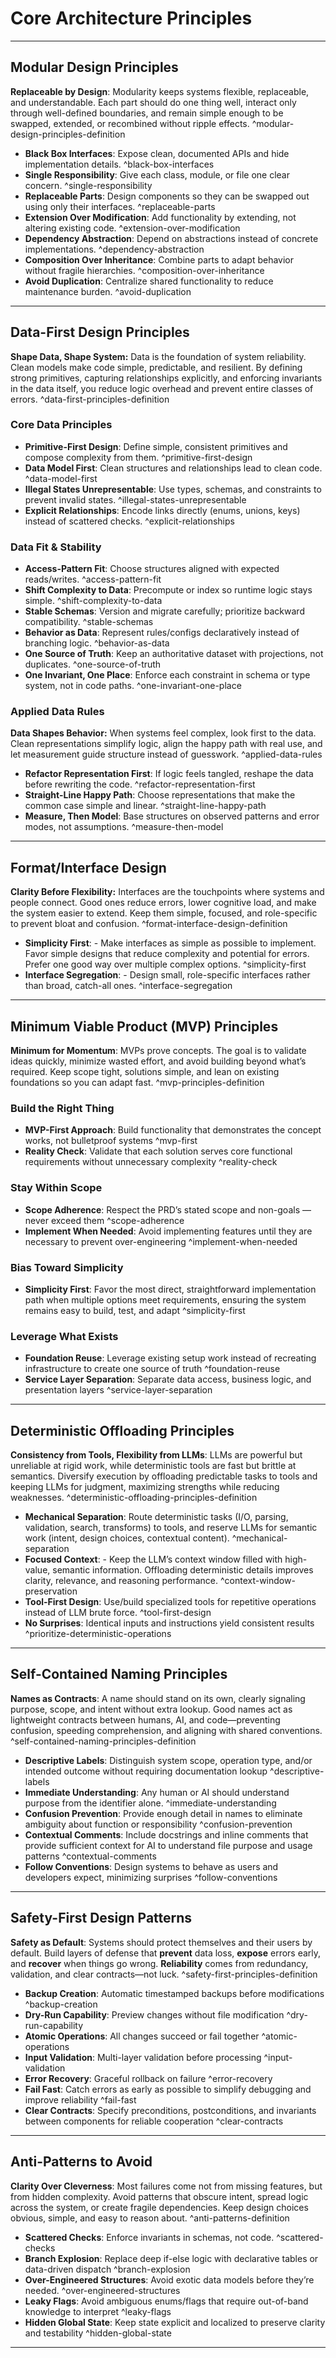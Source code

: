 
# Core Architecture Principles

---
## Modular Design Principles
**Replaceable by Design**: Modularity keeps systems flexible, replaceable, and understandable. Each part should do one thing well, interact only through well-defined boundaries, and remain simple enough to be swapped, extended, or recombined without ripple effects. ^modular-design-principles-definition

- **Black Box Interfaces**: Expose clean, documented APIs and hide implementation details. ^black-box-interfaces
- **Single Responsibility**: Give each class, module, or file one clear concern. ^single-responsibility
- **Replaceable Parts**: Design components so they can be swapped out using only their interfaces. ^replaceable-parts
- **Extension Over Modification**: Add functionality by extending, not altering existing code. ^extension-over-modification
- **Dependency Abstraction**: Depend on abstractions instead of concrete implementations. ^dependency-abstraction
- **Composition Over Inheritance**: Combine parts to adapt behavior without fragile hierarchies. ^composition-over-inheritance
- **Avoid Duplication**: Centralize shared functionality to reduce maintenance burden. ^avoid-duplication

---
## Data-First Design Principles
**Shape Data, Shape System:** Data is the foundation of system reliability. Clean models make code simple, predictable, and resilient. By defining strong primitives, capturing relationships explicitly, and enforcing invariants in the data itself, you reduce logic overhead and prevent entire classes of errors. ^data-first-principles-definition
### Core Data Principles
- **Primitive-First Design**: Define simple, consistent primitives and compose complexity from them. ^primitive-first-design
- **Data Model First**: Clean structures and relationships lead to clean code. ^data-model-first
- **Illegal States Unrepresentable**: Use types, schemas, and constraints to prevent invalid states. ^illegal-states-unrepresentable
- **Explicit Relationships**: Encode links directly (enums, unions, keys) instead of scattered checks. ^explicit-relationships
### Data Fit & Stability
- **Access-Pattern Fit**: Choose structures aligned with expected reads/writes. ^access-pattern-fit
- **Shift Complexity to Data**: Precompute or index so runtime logic stays simple. ^shift-complexity-to-data
- **Stable Schemas**: Version and migrate carefully; prioritize backward compatibility. ^stable-schemas
- **Behavior as Data**: Represent rules/configs declaratively instead of branching logic. ^behavior-as-data
- **One Source of Truth**: Keep an authoritative dataset with projections, not duplicates. ^one-source-of-truth
- **One Invariant, One Place**: Enforce each constraint in schema or type system, not in code paths. ^one-invariant-one-place

### Applied Data Rules
**Data Shapes Behavior:** When systems feel complex, look first to the data. Clean representations simplify logic, align the happy path with real use, and let measurement guide structure instead of guesswork. ^applied-data-rules

- **Refactor Representation First**: If logic feels tangled, reshape the data before rewriting the code. ^refactor-representation-first
- **Straight-Line Happy Path**: Choose representations that make the common case simple and linear. ^straight-line-happy-path
- **Measure, Then Model**: Base structures on observed patterns and error modes, not assumptions. ^measure-then-model

---
## Format/Interface Design
**Clarity Before Flexibility:** Interfaces are the touchpoints where systems and people connect. Good ones reduce errors, lower cognitive load, and make the system easier to extend. Keep them simple, focused, and role-specific to prevent bloat and confusion. ^format-interface-design-definition

- **Simplicity First**: - Make interfaces as simple as possible to implement. Favor simple designs that reduce complexity and potential for errors. Prefer one good way over multiple complex options. ^simplicity-first
- **Interface Segregation**: - Design small, role-specific interfaces rather than broad, catch-all ones. ^interface-segregation

---
## Minimum Viable Product (MVP) Principles
**Minimum for Momentum**: MVPs prove concepts. The goal is to validate ideas quickly, minimize wasted effort, and avoid building beyond what’s required. Keep scope tight, solutions simple, and lean on existing foundations so you can adapt fast. ^mvp-principles-definition
### Build the Right Thing
- **MVP-First Approach**: Build functionality that demonstrates the concept works, not bulletproof systems ^mvp-first
- **Reality Check**: Validate that each solution serves core functional requirements without unnecessary complexity ^reality-check
### Stay Within Scope
- **Scope Adherence**: Respect the PRD’s stated scope and non-goals — never exceed them ^scope-adherence
- **Implement When Needed**: Avoid implementing features until they are necessary to prevent over-engineering ^implement-when-needed
### Bias Toward Simplicity
- **Simplicity First**: Favor the most direct, straightforward implementation path when multiple options meet requirements, ensuring the system remains easy to build, test, and adapt ^simplicity-first
### Leverage What Exists
- **Foundation Reuse**: Leverage existing setup work instead of recreating infrastructure to create one source of truth ^foundation-reuse
- **Service Layer Separation**: Separate data access, business logic, and presentation layers ^service-layer-separation

---
## Deterministic Offloading Principles
**Consistency from Tools, Flexibility from LLMs**: LLMs are powerful but unreliable at rigid work, while deterministic tools are fast but brittle at semantics. Diversify execution by offloading predictable tasks to tools and keeping LLMs for judgment, maximizing strengths while reducing weaknesses. ^deterministic-offloading-principles-definition

- **Mechanical Separation**: Route deterministic tasks (I/O, parsing, validation, search, transforms) to tools, and reserve LLMs for semantic work (intent, design choices, contextual content). ^mechanical-separation
- **Focused Context**: - Keep the LLM’s context window filled with high-value, semantic information. Offloading deterministic details improves clarity, relevance, and reasoning performance. ^context-window-preservation
- **Tool-First Design**: Use/build specialized tools for repetitive operations instead of LLM brute force. ^tool-first-design
- **No Surprises**: Identical inputs and instructions yield consistent results ^prioritize-deterministic-operations

---
## Self-Contained Naming Principles
**Names as Contracts**: A name should stand on its own, clearly signaling purpose, scope, and intent without extra lookup. Good names act as lightweight contracts between humans, AI, and code—preventing confusion, speeding comprehension, and aligning with shared conventions. ^self-contained-naming-principles-definition

- **Descriptive Labels**: Distinguish system scope, operation type, and/or intended outcome without requiring documentation lookup ^descriptive-labels
- **Immediate Understanding**: Any human or AI should understand purpose from the identifier alone. ^immediate-understanding
- **Confusion Prevention**: Provide enough detail in names to eliminate ambiguity about function or responsibility ^confusion-prevention
- **Contextual Comments**: Include docstrings and inline comments that provide sufficient context for AI to understand file purpose and usage patterns ^contextual-comments
- **Follow Conventions**: Design systems to behave as users and developers expect, minimizing surprises ^follow-conventions

---
## Safety-First Design Patterns
**Safety as Default**: Systems should protect themselves and their users by default. Build layers of defense that **prevent** data loss, **expose** errors early, and **recover** when things go wrong. **Reliability** comes from redundancy, validation, and clear contracts—not luck. ^safety-first-principles-definition

- **Backup Creation**: Automatic timestamped backups before modifications ^backup-creation
- **Dry-Run Capability**: Preview changes without file modification ^dry-run-capability
- **Atomic Operations**: All changes succeed or fail together ^atomic-operations
- **Input Validation**: Multi-layer validation before processing ^input-validation
- **Error Recovery**: Graceful rollback on failure ^error-recovery
- **Fail Fast**: Catch errors as early as possible to simplify debugging and improve reliability ^fail-fast
- **Clear Contracts**: Specify preconditions, postconditions, and invariants between components for reliable cooperation ^clear-contracts

---
## Anti-Patterns to Avoid
**Clarity Over Cleverness**: Most failures come not from missing features, but from hidden complexity. Avoid patterns that obscure intent, spread logic across the system, or create fragile dependencies. Keep design choices obvious, simple, and easy to reason about. ^anti-patterns-definition

- **Scattered Checks**: Enforce invariants in schemas, not code. ^scattered-checks
- **Branch Explosion**: Replace deep if-else logic with declarative tables or data-driven dispatch ^branch-explosion
- **Over-Engineered Structures**: Avoid exotic data models before they’re needed. ^over-engineered-structures
- **Leaky Flags**: Avoid ambiguous enums/flags that require out-of-band knowledge to interpret ^leaky-flags
- **Hidden Global State**: Keep state explicit and localized to preserve clarity and testability ^hidden-global-state

---
